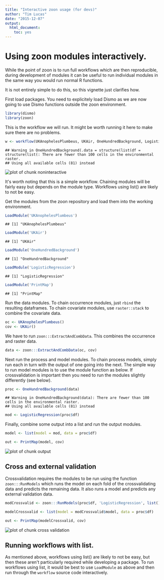 ```yaml
---
title: "Interactive zoon usage (for devs)"
author: "Tim Lucas"
date: "2015-12-07"
output:
  html_document:
    toc: yes
---
```

<!--
%\VignetteEngine{knitr::knitr}
%\VignetteIndexEntry{Interactive zoon usage (for devs)}
-->





# Using zoon modules interactively.

While the point of zoon is to run full workflows which are then reproducible, during development of modules it can be useful to run individual modules in the same way you would run normal R functions. 

It is not entirely simple to do this, so this vignette just clarifies how. 

First load packages. You need to explicitely load Dismo as we are now going to use Dismo functions outside the zoon environment.

```r
library(dismo)
library(zoon)
```

This is the workflow we will run. It might be worth running it here to make sure there are no problems. 


```r
w <- workflow(UKAnophelesPlumbeus, UKAir, OneHundredBackground, LogisticRegression, PrintMap)
```

```
## Warning in OneHundredBackground(.data = structure(list(df = structure(list(: There are fewer than 100 cells in the environmental raster.
## Using all available cells (81) instead
```

<img src="figure/noninteractive-1.png" title="plot of chunk noninteractive" alt="plot of chunk noninteractive" style="display:block; margin: auto" style="display: block; margin: auto;" />

It's worth noting that this is a simple workflow. Chaining modules will be fairly easy but depends on the module type. Workflows using list() are likely to not be easy. 

Get the modules from the zoon repository and load them into the working environment.

```r
LoadModule('UKAnophelesPlumbeus')
```

```
## [1] "UKAnophelesPlumbeus"
```

```r
LoadModule('UKAir')
```

```
## [1] "UKAir"
```

```r
LoadModule('OneHundredBackground')
```

```
## [1] "OneHundredBackground"
```

```r
LoadModule('LogisticRegression')
```

```
## [1] "LogisticRegression"
```

```r
LoadModule('PrintMap')
```

```
## [1] "PrintMap"
```
 
Run the data modules. To chain occurrence modules, just `rbind` the resulting dataframes. To chain covariate modules, use `raster::stack` to combine the covariate data.

```r
oc <- UKAnophelesPlumbeus()
cov <- UKAir()
```


We have to run `zoon:::ExtractAndCombData`. This combines the occurrence and raster data.

```r
data <- zoon:::ExtractAndCombData(oc, cov)
```

Next run the process and model modules. To chain process models, simply run each in turn with the output of one going into the next. The simple way to run model modules is to use the module function as below. If crossvalidation is important then you need to run the modules slightly differently (see below).

```r
proc <- OneHundredBackground(data)
```

```
## Warning in OneHundredBackground(data): There are fewer than 100 cells in the environmental raster.
## Using all available cells (81) instead
```

```r
mod <- LogisticRegression(proc$df)
```

Finally, combine some output into a list and run the output modules.

```r
model <- list(model = mod, data = proc$df)

out <- PrintMap(model, cov)
```

<img src="figure/output-1.png" title="plot of chunk output" alt="plot of chunk output" style="display:block; margin: auto" style="display: block; margin: auto;" />

## Cross and external validation

Crossvalidation requires the modules to be run using the function `zoon:::RunModels` which runs the model on each fold of the crossvalidating data and predicts the remaining data. It also runs a model and predicts any external validation data.


```r
modCrossvalid <- zoon:::RunModels(proc$df, 'LogisticRegression', list(), environment())

modelCrossvalid <- list(model = modCrossvalid$model, data = proc$df)

out <- PrintMap(modelCrossvalid, cov)
```

<img src="figure/cross validation-1.png" title="plot of chunk cross validation" alt="plot of chunk cross validation" style="display:block; margin: auto" style="display: block; margin: auto;" />

## Running workflows with list.

As mentioned above, workflows using list() are likely to not be easy, but then these aren't particularly required while developing a package. To run workflows using list, it would be best to use `LoadModule` as above and then run through the `workflow` source code interactively.
